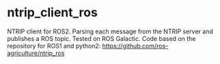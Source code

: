 # ntrip_client_ros
NTRIP client for ROS2. Parsing each message from the NTRIP server and publishes a ROS topic. Tested on ROS Galactic. Code based on the repository for ROS1 and python2: https://github.com/ros-agriculture/ntrip_ros
